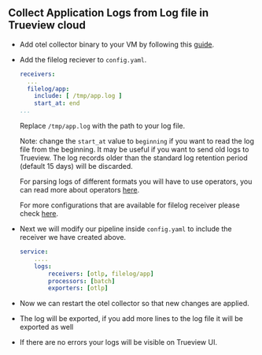 ## Collect Application Logs from Log file in Trueview cloud

- Add otel collector binary to your VM by following this [guide](https://signoz.io/docs/tutorial/opentelemetry-binary-usage-in-virtual-machine/).

- Add the filelog reciever to `config.yaml`.

  ```yaml {3-15}
  receivers:
    ...
    filelog/app:
      include: [ /tmp/app.log ]
      start_at: end
  ...
  ```

  Replace `/tmp/app.log` with the path to your log file.

  Note: change the `start_at` value to `beginning` if you want to read the log file from the beginning. It may be useful if you want to send old logs to Trueview. The log records older than the standard log retention period (default 15 days) will be discarded.

  For parsing logs of different formats you will have to use operators, you can read more about operators [here](https://signoz.io/docs/userguide/logs/#operators-for-parsing-and-manipulating-logs).

  For more configurations that are available for filelog receiver please check [here](https://github.com/open-telemetry/opentelemetry-collector-contrib/tree/main/receiver/filelogreceiver).

- Next we will modify our pipeline inside `config.yaml` to include the receiver we have created above.

  ```yaml {4}
  service:
      ....
      logs:
          receivers: [otlp, filelog/app]
          processors: [batch]
          exporters: [otlp]
  ```

- Now we can restart the otel collector so that new changes are applied.

- The log will be exported, if you add more lines to the log file it will be exported as well

- If there are no errors your logs will be visible on Trueview UI.
